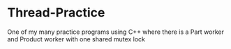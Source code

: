 # Thread-Practice
One of my many practice programs using C++ where there is a Part worker and Product worker with one shared mutex lock
